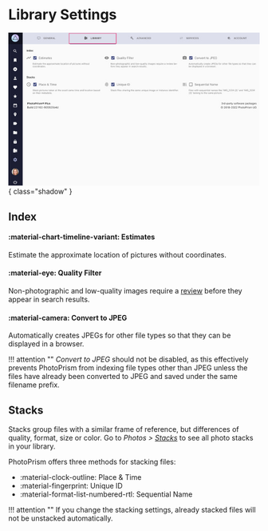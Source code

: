 # Library Settings

![](img/settings-library-light.jpg){ class="shadow" }


## Index ##

#### :material-chart-timeline-variant: Estimates ####

Estimate the approximate location of pictures without coordinates.

#### :material-eye: Quality Filter ####

Non-photographic and low-quality images require a [review](../organize/review.md) before they appear in search results.

#### :material-camera: Convert to JPEG ####

Automatically creates JPEGs for other file types so that they can be displayed in a browser.

!!! attention ""
    *Convert to JPEG* should not be disabled, as this effectively prevents PhotoPrism from indexing file types other than JPEG unless the files have already been converted to JPEG and saved under the same filename prefix.

## Stacks ##

Stacks group files with a similar frame of reference, but differences of quality, format, size or color.
Go to *Photos > [Stacks](../organize/stacks.md)* to see all photo stacks in your library.

PhotoPrism offers three methods for stacking files:

* :material-clock-outline: Place & Time 
* :material-fingerprint: Unique ID
* :material-format-list-numbered-rtl: Sequential Name

!!! attention ""
    If you change the stacking settings, already stacked files will not be unstacked automatically.
